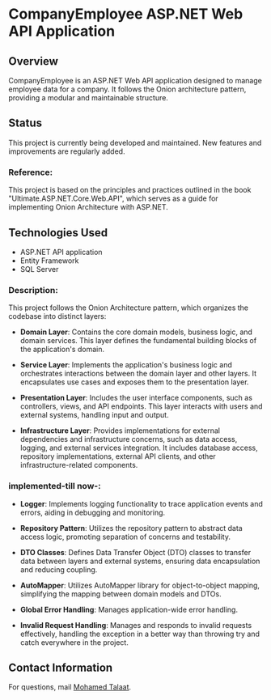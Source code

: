 
# CompanyEmployee ASP.NET Web API Application

## Overview
CompanyEmployee is an ASP.NET Web API application designed to manage employee data for a company. It follows the Onion architecture pattern, providing a modular and maintainable structure.
## Status
This project is currently being developed and maintained. New features and improvements are regularly added.
### Reference:
This project is based on the principles and practices outlined in the book "Ultimate.ASP.NET.Core.Web.API", which serves as a guide for implementing Onion Architecture with ASP.NET.
## Technologies Used
- ASP.NET API application
- Entity Framework 
- SQL Server 
### Description:
This project follows the Onion Architecture pattern, which organizes the codebase into distinct layers:

- **Domain Layer**: Contains the core domain models, business logic, and domain services. This layer defines the fundamental building blocks of the application's domain.

- **Service Layer**: Implements the application's business logic and orchestrates interactions between the domain layer and other layers. It encapsulates use cases and exposes them to the presentation layer.

- **Presentation Layer**: Includes the user interface components, such as controllers, views, and API endpoints. This layer interacts with users and external systems, handling input and output.

- **Infrastructure Layer**: Provides implementations for external dependencies and infrastructure concerns, such as data access, logging, and external services integration. It includes database access, repository implementations, external API clients, and other infrastructure-related components.
### implemented-till now-:

- **Logger**: Implements logging functionality to trace application events and errors, aiding in debugging and monitoring.
  
- **Repository Pattern**: Utilizes the repository pattern to abstract data access logic, promoting separation of concerns and testability.
  
- **DTO Classes**: Defines Data Transfer Object (DTO) classes to transfer data between layers and external systems, ensuring data encapsulation and reducing coupling.
 
- **AutoMapper**: Utilizes AutoMapper library for object-to-object mapping, simplifying the mapping between domain models and DTOs.

- **Global Error Handling**: Manages application-wide error handling.

- **Invalid Request Handling**: Manages and responds to invalid requests effectively, handling the exception in a better way than throwing try and catch everywhere in the project.

## Contact Information
For questions, mail [Mohamed Talaat](mailto:mohamedtalaat172002@gmail.com).
